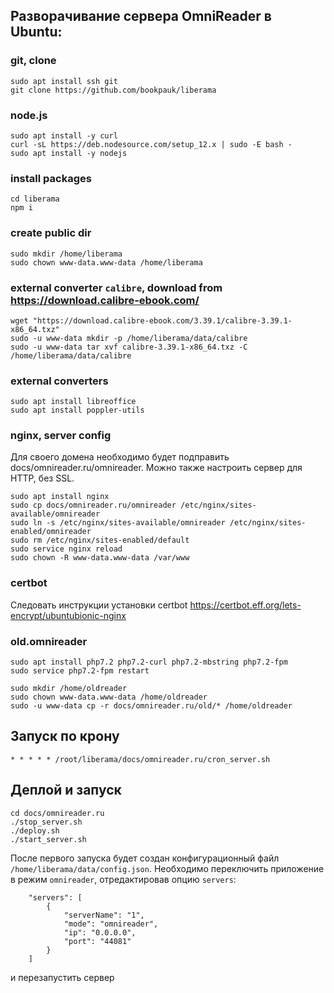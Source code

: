 ## Разворачивание сервера OmniReader в Ubuntu:

### git, clone
```
sudo apt install ssh git
git clone https://github.com/bookpauk/liberama
```

### node.js
```
sudo apt install -y curl
curl -sL https://deb.nodesource.com/setup_12.x | sudo -E bash -
sudo apt install -y nodejs
```

### install packages
```
cd liberama
npm i
```

### create public dir
```
sudo mkdir /home/liberama
sudo chown www-data.www-data /home/liberama
```

### external converter `calibre`, download from https://download.calibre-ebook.com/
```
wget "https://download.calibre-ebook.com/3.39.1/calibre-3.39.1-x86_64.txz"
sudo -u www-data mkdir -p /home/liberama/data/calibre
sudo -u www-data tar xvf calibre-3.39.1-x86_64.txz -C /home/liberama/data/calibre
```

### external converters
```
sudo apt install libreoffice
sudo apt install poppler-utils
```

### nginx, server config
Для своего домена необходимо будет подправить docs/omnireader.ru/omnireader.
Можно также настроить сервер для HTTP, без SSL.
```
sudo apt install nginx
sudo cp docs/omnireader.ru/omnireader /etc/nginx/sites-available/omnireader
sudo ln -s /etc/nginx/sites-available/omnireader /etc/nginx/sites-enabled/omnireader
sudo rm /etc/nginx/sites-enabled/default
sudo service nginx reload
sudo chown -R www-data.www-data /var/www
```

### certbot
Следовать инструкции установки certbot https://certbot.eff.org/lets-encrypt/ubuntubionic-nginx
### old.omnireader 
```
sudo apt install php7.2 php7.2-curl php7.2-mbstring php7.2-fpm
sudo service php7.2-fpm restart

sudo mkdir /home/oldreader
sudo chown www-data.www-data /home/oldreader
sudo -u www-data cp -r docs/omnireader.ru/old/* /home/oldreader
```

## Запуск по крону
```
* * * * * /root/liberama/docs/omnireader.ru/cron_server.sh
```

## Деплой и запуск
```
cd docs/omnireader.ru
./stop_server.sh
./deploy.sh
./start_server.sh
```

После первого запуска будет создан конфигурационный файл `/home/liberama/data/config.json`.
Необходимо переключить приложение в режим `omnireader`, отредактировав опцию `servers`:
```
    "servers": [
        {
            "serverName": "1",
            "mode": "omnireader",
            "ip": "0.0.0.0",
            "port": "44081"
        }
    ]
```
и перезапустить сервер